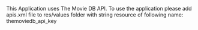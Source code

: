 This Application uses The Movie DB API. To use the application please add apis.xml file to res/values folder with string resource of following name: themoviedb_api_key
